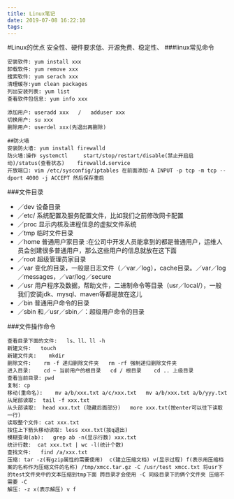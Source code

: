 ```yaml
---
title: Linux笔记
date: 2019-07-08 16:22:10
tags:
---
```

#Linux的优点
    安全性、硬件要求低、开源免费、稳定性、
###linux常见命令
```linux
安装软件: yum install xxx
卸载软件: yum remove xxx
搜索软件: yum serach xxx
清理缓存:yum clean packages
列出安装列表: yum list
查看软件包信息: yum info xxx

添加用户: useradd xxx   /   adduser xxx
切换用户: su xxx
删除用户: userdel xxx(先退出再删除)

##防火墙
安装防火墙: yum install firewalld
防火墙:操作 systemctl     start/stop/restart/disable(禁止开启启动)/status(查看状态)    firewalld.service
开放端口: vim /etc/sysconfig/iptables 在前面添加-A INPUT -p tcp -m tcp --dport 4000 -j ACCEPT 然后保存重启

```
###文件目录
- ／dev 设备目录
- ／etc/ 系统配置及服务配置文件，比如我们之前修改网卡配置
- ／proc 显示内核及进程信息的虚拟文件系统
- ／tmp 临时文件目录
- ／home 普通用户家目录 :在公司中开发人员能拿到的都是普通用户，运维人员会创建很多普通用户，那么这些用户的信息就放在这下面
- ／root 超级管理员家目录
- ／var 变化的目录，一般是日志文件（／var／log），cache目录。／var／log／messages，／var/log／secure
- ／usr 用户程序及数据，帮助文件，二进制命令等目录（usr／local/），一般我们安装jdk、mysql、maven等都是放在这儿
- ／bin 普通用户命令的目录
- ／sbin 和／usr／sbin／：超级用户命令的目录

###文件操作命令

    查看目录下面的文件:   ls、ll、ll -h 
    新建文件:   touch
    新建文件夹:    mkdir
    删除文件:    rm -f 递归删除文件夹   rm -rf 强制递归删除文件夹
    进入目录:    cd ~ 当前用户的根目录   cd / 根目录    cd .. 上级目录
    查看当前目录: pwd
    复制: cp
    移动(重命名):    mv a/b/xxx.txt a/c/xxx.txt   mv a/b/xxx.txt a/b/yyy.txt
    从尾部读取:  tail -f xxx.txt
    从头部读取:  head xxx.txt (隐藏后面部分)   more xxx.txt(按enter可以往下读取一行)
    读取整个文件: cat xxx.txt
    按住上下箭头移动读取: less xxx.txt(按q退出)
    模糊查询(ab):   grep ab -n(显示行数) xxx.txt 
    统计行数:  cat xxx.txt | wc -l(统计个数)
    查找文件:   find /a/xxx.txt
    压缩: tar -z(有gzip属性的需要使用)  c(建立压缩文档) v(显示过程) f(表示用压缩档案的名称作为压缩文件的名称) /tmp/xmcc.tar.gz -C /usr/test xmcc.txt 将usr下的test文件夹中的文本压缩到tmp下面 跨目录才会使用 -C 同级目录下的俩个文件夹 压缩不需要 -C
    解压: -z x(表示解压) v f

    
    
    
